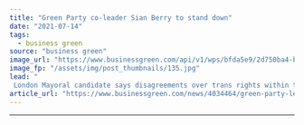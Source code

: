 ```yaml
---
title: "Green Party co-leader Sian Berry to stand down"
date: "2021-07-14"
tags: 
  - business green
source: "business green"
image_url: "https://www.businessgreen.com/api/v1/wps/bfda5e9/2d750ba4-bb14-478b-a6d5-9f70daa475cd/7/JBSB-portrait-cleanair-launch-800-185x114.jpg"
image_fp: "/assets/img/post_thumbnails/135.jpg"
lead: "
 London Mayoral candidate says disagreements over trans rights within the party have resulted in 'mixed messages' ..."
article_url: "https://www.businessgreen.com/news/4034464/green-party-leader-sian-berry-stand"
---
```


---
